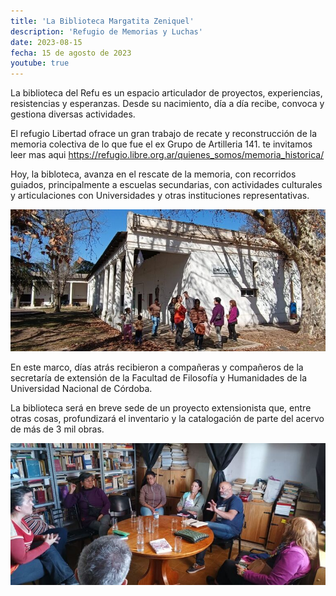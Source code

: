 ```yaml
---
title: 'La Biblioteca Margatita Zeniquel'
description: 'Refugio de Memorias y Luchas'
date: 2023-08-15
fecha: 15 de agosto de 2023
youtube: true
---
```


La biblioteca del Refu es un espacio articulador de proyectos, experiencias, resistencias y esperanzas.
Desde su nacimiento, día a día recibe, convoca y gestiona diversas actividades.

El refugio Libertad ofrace un gran trabajo de recate y reconstrucción de la memoria colectiva de lo que fue el ex Grupo de Artilleria 141.
te invitamos  leer mas aqui
https://refugio.libre.org.ar/quienes_somos/memoria_historica/

Hoy, la bibloteca, avanza en el rescate de la memoria, con recorridos guiados, principalmente a escuelas secundarias, con actividades culturales y articulaciones con Universidades y otras instituciones representativas.

![](/assets/images/2023-08-15-la-biblioteca-margarita-zeniquel/HyOXGeK32.jpg)

En este marco, días atrás recibieron a compañeras y compañeros de la secretaría de extensión de la Facultad de Filosofía y Humanidades de la Universidad Nacional de Córdoba.

La biblioteca será en breve sede de un proyecto extensionista que, entre otras cosas, profundizará el inventario y la catalogación de parte del acervo de más de 3 mil obras.

![](/assets/images/2023-08-15-la-biblioteca-margarita-zeniquel/r1r1fetn2.jpg)
